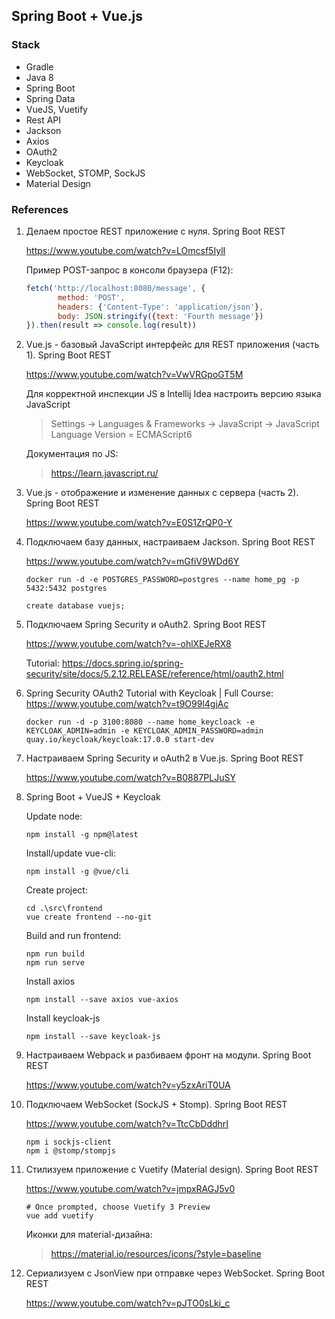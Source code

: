 ## Spring Boot + Vue.js

### Stack

* Gradle
* Java 8
* Spring Boot
* Spring Data
* VueJS, Vuetify
* Rest API
* Jackson
* Axios
* OAuth2
* Keycloak
* WebSocket, STOMP, SockJS
* Material Design

### References

1. Делаем простое REST приложение с нуля. Spring Boot REST

   https://www.youtube.com/watch?v=LOmcsf5IylI

   Пример POST-запрос в консоли браузера (F12):
    ```javascript
    fetch('http://localhost:8080/message', {
           method: 'POST',
           headers: {'Content-Type': 'application/json'},
           body: JSON.stringify({text: 'Fourth message'})
    }).then(result => console.log(result))
    ```

2. Vue.js - базовый JavaScript интерфейс для REST приложения (часть 1). Spring Boot REST

   https://www.youtube.com/watch?v=VwVRGpoGT5M

   Для корректной инспекции JS в Intellij Idea настроить версию языка JavaScript
   > Settings -> Languages & Frameworks -> JavaScript -> JavaScript Language Version = ECMAScript6

   Документация по JS:
   > https://learn.javascript.ru/

3. Vue.js - отображение и изменение данных с сервера (часть 2). Spring Boot REST

   https://www.youtube.com/watch?v=E0S1ZrQP0-Y

4. Подключаем базу данных, настраиваем Jackson. Spring Boot REST

   https://www.youtube.com/watch?v=mGfiV9WDd6Y
   ```
   docker run -d -e POSTGRES_PASSWORD=postgres --name home_pg -p 5432:5432 postgres
   ```
   ```postgresql
   create database vuejs;
   ```

5. Подключаем Spring Security и oAuth2. Spring Boot REST

   https://www.youtube.com/watch?v=-ohlXEJeRX8

   Tutorial:
   https://docs.spring.io/spring-security/site/docs/5.2.12.RELEASE/reference/html/oauth2.html

6. Spring Security OAuth2 Tutorial with Keycloak | Full Course:
   https://www.youtube.com/watch?v=t9O99l4gjAc
   ```
   docker run -d -p 3100:8080 --name home_keycloack -e KEYCLOAK_ADMIN=admin -e KEYCLOAK_ADMIN_PASSWORD=admin quay.io/keycloak/keycloak:17.0.0 start-dev
   ```

7. Настраиваем Spring Security и oAuth2 в Vue.js. Spring Boot REST

   https://www.youtube.com/watch?v=B0887PLJuSY

8. Spring Boot + VueJS + Keycloak
   
   Update node:
   ```
   npm install -g npm@latest
   ```
   Install/update vue-cli:
   ```
   npm install -g @vue/cli
   ```
   Create project:
   ```
   cd .\src\frontend
   vue create frontend --no-git
   ```
   Build and run frontend:
   ```
   npm run build
   npm run serve
   ```
   Install axios
   ```
   npm install --save axios vue-axios
   ```
   Install keycloak-js
   ```
   npm install --save keycloak-js
   ```

9. Настраиваем Webpack и разбиваем фронт на модули. Spring Boot REST

   https://www.youtube.com/watch?v=y5zxAriT0UA

10. Подключаем WebSocket (SockJS + Stomp). Spring Boot REST

    https://www.youtube.com/watch?v=TtcCbDddhrI

     ```shell script
     npm i sockjs-client
     npm i @stomp/stompjs
     ```

11. Стилизуем приложение с Vuetify (Material design). Spring Boot REST

    https://www.youtube.com/watch?v=jmpxRAGJ5v0

    ```shell script
    # Once prompted, choose Vuetify 3 Preview
    vue add vuetify
    ```

    Иконки для material-дизайна:
    > https://material.io/resources/icons/?style=baseline

12. Сериализуем с JsonView при отправке через WebSocket. Spring Boot REST

    https://www.youtube.com/watch?v=pJTO0sLki_c
